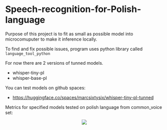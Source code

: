 # Speech-recognition-for-Polish-language
Purpose of this project is to fit as small as possible model into microcomuputer to make it inference locally.

To find and fix possible issues, program uses python library called ```language_tool_python```

For now there are 2 versions of tunned models.
- whisper-tiny-pl
- whisper-base-pl

You can test models on github spaces:
- https://huggingface.co/spaces/marcsixtysix/whisper-tiny-pl-tunned

Metrics for specified models tested on polish language from common_voice set:
<p align="center">
  <img src="https://github.com/user-attachments/assets/0692df3f-bc11-40fb-98dd-dce6bf377053" />
  <br />
</p>
